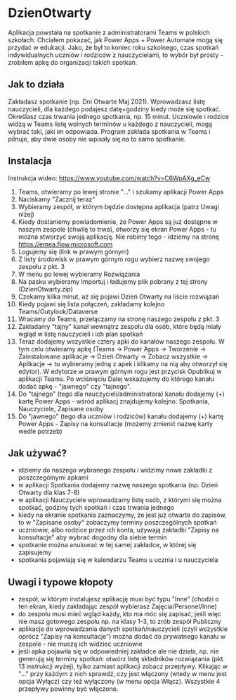 # DzienOtwarty
Aplikacja powstała na spotkanie z administratorami Teams w polskich szkołach. Chciałem pokazać, jak Power Apps + Power Automate mogą się przydać w edukacji. Jako, że był to koniec roku szkolnego, czas spotkań indywidualnych uczniów i rodziców z nauczycielami, to wybór był prosty - zrobiłem apkę do organizacji takich spotkań.

## Jak to działa
Zakładasz spotkanie (np. Dni Otwarte Maj 2021). Wprowadzasz listę nauczycieli, dla każdego podajesz datę+godziny kiedy może się spotkać. Określasz czas trwania jednego spotkania, np. 15 minut. Uczniowie i rodzice widzą w Teams listę wolnych terminów u każdego z nauczycieli, mogą wybrać taki, jaki im odpowiada. Program zakłada spotkania w Teams i pilnuje, aby dwie osoby nie wpisały się na to samo spotkanie.

## Instalacja
Instrukcja wideo: https://www.youtube.com/watch?v=C6WpAXg_eCw

1. Teams, otwieramy po lewej stronie "..." i szukamy aplikacji Power Apps
2. Naciskamy "Zacznij teraz"
3. Wybieramy zespół, w którym będzie dostępna aplikacja (patrz Uwagi niżej)
4. Kiedy dostaniemy powiadomienie, że Power Apps są już dostępne w naszym zespole (chwilę to trwa), otworzy się ekran Power Apps - tu można stworzyć swoją aplikację. Nie robimy tego - idziemy na stronę https://emea.flow.microsoft.com
5. Logujemy się (link w prawym górnym)
6. Z listy środowisk w prawym górnym rogu wybierz nazwę swojego zespołu z pkt. 3
7. W menu po lewej wybieramy Rozwiązania
8. Na pasku wybieramy Importuj i ładujemy plik pobrany z tej strony (DzienOtwarty.zip)
9. Czekamy kilka minut, aż się pojawi Dzień Otwarty na liście rozwiązań
10. Kiedy pojawi się lista połączeń, zakładamy kolejno Teams/Outylook/Dataverse
11. Wracamy do Teams, przełączamy na stronę naszego zespołu z pkt. 3
12. Zakładamy "tajny" kanał wewnątrz zespołu dla osób, które będą miały wgląd w listę nauczycieli i ich plan spotkań
13. Teraz dodajemy wszystkie cztery apki do kanałów naszego zespołu. W tym celu otwieramy apkę (Teams -> Power Apps -> Tworzenie -> Zainstalowane aplikacje -> Dzień Otwarty -> Zobacz wszystkie -> Aplikacje -> tu wybieramy jedną z apek i klikamy na nią aby otworzył się edytor). W edytorze w prawym górnym rogu jest przycisk Opublikuj w aplikacji Teams. Po wciśnięciu Dalej wskazujemy do którego kanału dodać apkę - "jawnego" czy "tajnego".
14. Do "tajnego" (tego dla nauczycieli/administratora) kanału dodajemy (+) kartę Power Apps - wśród aplikacj znajdujemy kolejno: Spotkania, Nauczyciele, Zapisane osoby
15. Do "jawnego" (tego dla uczniów i rodziców) kanału dodajemy (+) kartę Power Apps - Zapisy na konsultacje (możemy zmienić nazwę karty wedle potrzeb)

## Jak używać?
* idziemy do naszego wybranego zespołu i widzimy nowe zakładki z poszczególnymi apkami
* w aplikacji Spotkania dodajemy nazwę naszego spotkania (np. Dzień Otwarty dla klas 7-8)
* w aplikacji Nauczyciele wprowadzamy listę osób, z którymi się można spotkać, godziny tych spotkań i czas trwania jednego
* kiedy na ekranie spotkania zaznaczymy, że jest już otwarte do zapisów, to w "Zapisane osoby" zobaczymy terminy poszczególnych spotkań
* uczniowie, albo rodzice przez ich konta, używają zakładki "Zapisy na konsultacje" aby wybrać dogodny dla siebie termin
* spotkanie można anulować w tej samej zakładce, w której się zapisujemy
* spotkania pojawiają się w kalendarzu Teams u ucznia i u nauczyciela

## Uwagi i typowe kłopoty
* zespół, w którym instalujesz aplikację musi być typu "Inne" (chodzi o ten ekran, kiedy zakładając zespół wybierasz Zajęcia/Personel/Inne)
* do zespołu musi mieć wgląd każdy, kto ma móc się zapisać; jeśli więc nie masz gotowego zespołu np. na klasy 1-3, to zrób zespół Publiczny
* aplikacje do wprowadzania danych spotkań/nauczycieli (czyli wszystkie oprócz "Zapisy na konsultacje") można dodać do prywatnego kanału w zespole - nie muszą ich widzieć uczniowie
* jeśli apka pojawiła się w odpowiedniej zakładce ale nie działa, np. nie generują się terminy spotkań: otwórz listę składników rozwiązania (pkt. 13 instrukcji wyżej), tylko zamiast aplikacji zobacz przepływy. Klikając w "..." przy każdym z nich sprawdź, czy jest włączony (wtedy w menu jest opcja Wyłącz) czy też wyłączony (w menu opcja Włącz). Wszystkie 4 przepływy powinny być włączone.  
